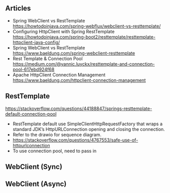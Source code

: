 ## Articles
- Spring WebClient vs RestTemplate  
  https://howtodoinjava.com/spring-webflux/webclient-vs-resttemplate/
- Configuring HttpClient with Spring RestTemplate  
  https://howtodoinjava.com/spring-boot2/resttemplate/resttemplate-httpclient-java-config/
- Spring WebClient vs RestTemplate  
  https://www.baeldung.com/spring-webclient-resttemplate  
- Rest Template & Connection Pool  
  https://medium.com/@yannic.luyckx/resttemplate-and-connection-pool-617ebd924f68  
- Apache HttpClient Connection Management  
  https://www.baeldung.com/httpclient-connection-management  

## RestTemplate  
https://stackoverflow.com/questions/44188847/springs-resttemplate-default-connection-pool
- RestTemplate default use SimpleClientHttpRequestFactory that wraps a standard JDK’s HttpURLConnection opening and closing the connection.
- Refer to the drawio for sequence diagram.
- https://stackoverflow.com/questions/4767553/safe-use-of-httpurlconnection
- To use connection pool, need to pass in 

## WebClient (Sync)

## WebClient (Async)
